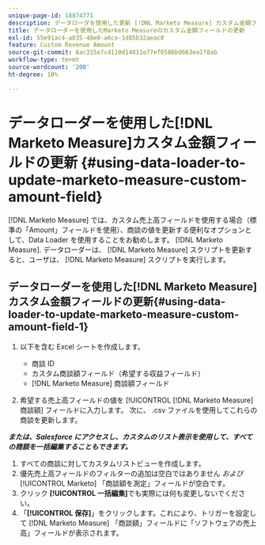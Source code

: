 ```yaml
---
unique-page-id: 18874771
description: データローダを使用した更新 [!DNL Marketo Measure] カスタム金額フィールド — [!DNL Marketo Measure]  — 製品ドキュメント
title: データローダーを使用したMarketo Measureのカスタム金額フィールドの更新
exl-id: 55e91ac4-a835-48e0-a6ce-1d85b32aeac0
feature: Custom Revenue Amount
source-git-commit: 8ac315e7c4110d14811e77ef0586bd663ea1f8ab
workflow-type: tm+mt
source-wordcount: '200'
ht-degree: 10%

---
```


# データローダーを使用した[!DNL Marketo Measure]カスタム金額フィールドの更新 {#using-data-loader-to-update-marketo-measure-custom-amount-field}

[!DNL Marketo Measure] では、カスタム売上高フィールドを使用する場合（標準の「Amount」フィールドを使用）、商談の値を更新する便利なオプションとして、Data Loader を使用することをお勧めします。 [!DNL Marketo Measure]. データローダーは、 [!DNL Marketo Measure] スクリプトを更新すると、ユーザは、 [!DNL Marketo Measure] スクリプトを実行します。

## データローダーを使用した[!DNL Marketo Measure]カスタム金額フィールドの更新{#using-data-loader-to-update-marketo-measure-custom-amount-field-1}

1. 以下を含む Excel シートを作成します。

   * 商談 ID
   * カスタム商談額フィールド（希望する収益フィールド）
   * [!DNL Marketo Measure] 商談額フィールド

1. 希望する売上高フィールドの値を [!UICONTROL [!DNL Marketo Measure] 商談額] フィールドに入力します。 次に、 .csv ファイルを使用してこれらの商談を更新します。

**_または、Salesforce にアクセスし、カスタムのリスト表示を使用して、すべての商談を一括編集することもできます。_**

1. すべての商談に対してカスタムリストビューを作成します。
1. 優先売上高フィールドのフィルターの追加は空白ではありません _および_ [!UICONTROL Marketo] 「商談額を測定」フィールドが空白です。
1. クリック **[!UICONTROL 一括編集]**&#x200B;でも実際には何も変更しないでください。
1. 「**[!UICONTROL 保存]**」をクリックします。これにより、トリガーを設定して [!DNL Marketo Measure] 「商談額」フィールドに「ソフトウェアの売上高」フィールドが表示されます。
